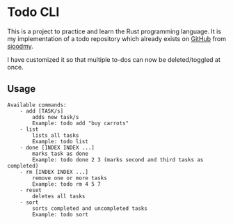 # Todo CLI

This is a project to practice and learn the Rust programming language. It is my implementation of a todo repository which already exists on [GitHub](https://github.com/sioodmy/todo/tree/master) from [sioodmy](https://github.com/sioodmy).

I have customized it so that multiple to-dos can now be deleted/toggled at once.

## Usage

```Usage: todo [COMMAND] [ARGUMENTS]
Available commands:
    - add [TASK/s]
        adds new task/s
        Example: todo add "buy carrots"
    - list
        lists all tasks
        Example: todo list
    - done [INDEX INDEX ...]
        marks task as done
        Example: todo done 2 3 (marks second and third tasks as completed)
    - rm [INDEX INDEX ...]
        remove one or more tasks
        Example: todo rm 4 5 7
    - reset
        deletes all tasks
    - sort
        sorts completed and uncompleted tasks
        Example: todo sort
```